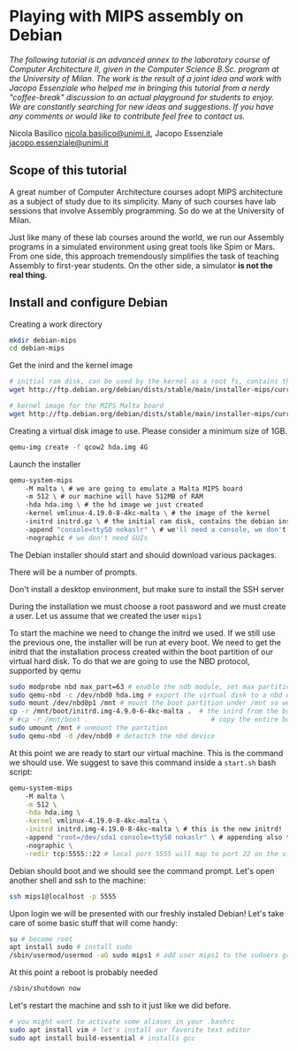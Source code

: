 # Playing with MIPS assembly on Debian

*The following tutorial is an advanced annex to the laboratory course of Computer Architecture II, given in the Computer Science B.Sc. program at the University of Milan. The work is the result of a joint idea and work with Jacopo Essenziale who helped me in bringing this tutorial from a nerdy "coffee-break" discussion to an actual playground for students to enjoy. We are constantly searching for new ideas and suggestions. If you have any comments or would like to contribute feel free to contact us.*

Nicola Basilico nicola.basilico@unimi.it, Jacopo Essenziale jacopo.essenziale@unimi.it 

## Scope of this tutorial

A great number of Computer Architecture courses adopt MIPS architecture as a subject of study due to its simplicity. Many of such courses have lab sessions that involve Assembly programming. So do we at the University of Milan.

Just like many of these lab courses around the world, we run our Assembly programs in a simulated environment using great tools like Spim or Mars. From one side, this approach tremendously simplifies the task of teaching Assembly to first-year students. On the other side, a simulator **is not the real thing**.

## Install and configure Debian

Creating a work directory

```bash
mkdir debian-mips
cd debian-mips
```

Get the inird and the kernel image

```bash
# initial ram disk, can be used by the kernel as a root fs, contains the installer
wget http://ftp.debian.org/debian/dists/stable/main/installer-mips/current/images/malta/netboot/initrd.gz

# kernel image for the MIPS Malta board
wget http://ftp.debian.org/debian/dists/stable/main/installer-mips/current/images/malta/netboot/vmlinux-4.19.0-8-4kc-malta
```

Creating a virtual disk image to use. Please consider a minimum size of 1GB.

````bash
qemu-img create -f qcow2 hda.img 4G
````

Launch the installer

```bash
qemu-system-mips 
	-M malta \ # we are going to emulate a Malta MIPS board
	-m 512 \ # our machine will have 512MB of RAM
	-hda hda.img \ # the hd image we just created
	-kernel vmlinux-4.19.0-8-4kc-malta \ # the image of the kernel
	-initrd initrd.gz \ # the initial ram disk, contains the debian installer
	-append "console=ttyS0 nokaslr" \ # we'll need a console, we don't need address space layout randomization
	-nographic # we don't need GUIs
```

The Debian installer should start and should download various packages.

There will be a number of prompts.

Don't install a desktop environment, but make sure to install the SSH server

During the installation we must choose a root password and we must create a user. Let us assume that we created the user `mips1`

To start the machine we need to change the initrd we used. If we still use the previous one, the installer will be run at every boot. We need to get the initrd that the installation process created within the boot partition of our virtual hard disk. To do that we are going to use the NBD protocol, supported by qemu

```bash
sudo modprobe nbd max_part=63 # enable the ndb module, set max partitions number to 63
sudo qemu-nbd -c /dev/nbd0 hda.img # export the virtual disk to a nbd device in our local fs
sudo mount /dev/nbd0p1 /mnt # mount the boot partition under /mnt so we can access it
cp -r /mnt/boot/initrd.img-4.9.0-6-4kc-malta .  # the inird from the boot partition to the working directory (check version!)
# #cp -r /mnt/boot .                               # copy the entire boot folder this can also be done check!
sudo umount /mnt # unmount the partition
sudo qemu-nbd -d /dev/nbd0 # detactch the nbd device

```

At this point we are ready to start our virtual machine. This is the command we should use. We suggest to save this command inside a `start.sh` bash script:

```bash
qemu-system-mips 
	-M malta \
	-m 512 \
	-hda hda.img \
	-kernel vmlinux-4.19.0-8-4kc-malta \
	-initrd initrd.img-4.19.0-8-4kc-malta \ # this is the new initrd!
	-append "root=/dev/sda1 console=ttyS0 nokaslr" \ # appending also the main disk now
  	-nographic \
  	-redir tcp:5555::22 # local port 5555 will map to port 22 on the virtual machine
```

Debian should boot and we should see the command prompt. Let's open another shell and ssh to the machine:

```bash
ssh mips1@localhost -p 5555
```

Upon login we will be presented with our freshly instaled Debian! Let's take care of some basic stuff that will come handy:

```bash
su # become root
apt install sudo # install sudo 	
/sbin/usermod/usermod -aG sudo mips1 # add user mips1 to the sudoers group
```
At this point a reboot is probably needed

```bash
/sbin/shutdown now
```
Let's restart the machine and ssh to it just like we did before. 

```bash
# you might want to activate some aliases in your .bashrc
sudo apt install vim # let's install our favorite text editor
sudo apt install build-essential # installs gcc
```